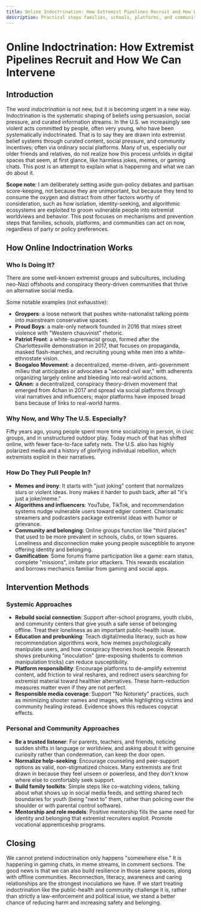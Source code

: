 ```yaml
---
title: Online Indoctrination: How Extremist Pipelines Recruit and How We Can Intervene
description: Practical steps families, schools, platforms, and communities can take now.
---
```


# Online Indoctrination: How Extremist Pipelines Recruit and How We Can Intervene

## Introduction

The word _indoctrination_ is not new, but it is becoming urgent in a new way. Indoctrination is the systematic shaping of beliefs using persuasion, social pressure, and curated information streams. In the U.S. we increasingly see violent acts committed by people, often very young, who have been systematically indoctrinated. That is to say they are drawn into extremist belief systems through curated content, social pressure, and community incentives; often via ordinary social platforms. Many of us, especially our older friends and relatives, do not realize how this process unfolds in digital spaces that seem, at first glance, like harmless jokes, memes, or gaming chats. This post is an attempt to explain what is happening and what we can do about it.

**Scope note**: I am deliberately setting aside gun-policy debates and partisan score-keeping, not because they are unimportant, but because they tend to consume the oxygen and distract from other factors worthy of consideration, such as how isolation, identity-seeking, and algorithmic ecosystems are exploited to groom vulnerable people into extremist worldviews and behavior. This post focuses on mechanisms and prevention steps that families, schools, platforms, and communities can act on now, regardless of party or policy preferences.

## How Online Indoctrination Works

### Who Is Doing It?

There are some well-known extremist groups and subcultures, including neo-Nazi offshoots and conspiracy theory-driven communities that thrive on alternative social media.

Some notable examples (not exhaustive):

- **Groypers**: a loose network that pushes white-nationalist talking points into mainstream conservative spaces.
- **Proud Boys**: a male-only network founded in 2016 that mixes street violence with "Western chauvinist" rhetoric.
- **Patriot Front**: a white-supremacist group, formed after the Charlottesville demonstration in 2017, that focuses on propaganda, masked flash-marches, and recruiting young white men into a white-ethnostate vision.
- **Boogaloo Movement**: a decentralized, meme-driven, anti-government milieu that anticipates or advocates a "second civil war," with adherents organizing largely online and bleeding into real-world actions.
- **QAnon**: a decentralized, conspiracy theory-driven movement that emerged from 4chan in 2017 and spread via social platforms through viral narratives and influencers; major platforms have imposed broad bans because of links to real-world harms.

### Why Now, and Why The U.S. Especially?

Fifty years ago, young people spent more time socializing in person, in civic groups, and in unstructured outdoor play. Today much of that has shifted online, with fewer face-to-face safety nets. The U.S. also has highly polarized media and a history of glorifying individual rebellion, which extremists exploit in their narratives.

### How Do They Pull People In?

- **Memes and irony**: It starts with "just joking" content that normalizes slurs or violent ideas. Irony makes it harder to push back, after all "it's just a joke/meme."
- **Algorithms and influencers**: YouTube, TikTok, and recommendation systems nudge vulnerable users toward edgier content. Charismatic streamers and podcasters package extremist ideas with humor or grievance.
- **Community and belonging**: Online groups function like "third places" that used to be more prevalent in schools, clubs, or town squares. Loneliness and disconnection make young people susceptible to anyone offering identity and belonging.
- **Gamification**: Some forums frame participation like a game: earn status, complete "missions", imitate prior attackers. This rewards escalation and borrows mechanics familiar from gaming and social apps.

## Intervention Methods

### Systemic Approaches

- **Rebuild social connection**: Support after-school programs, youth clubs, and community centers that give youth a safe sense of belonging offline. Treat their loneliness as an important public-health issue.
- **Education and prebunking**: Teach digital/media literacy, such as how recommendation algorithms work, how memes psychologically manipulate users, and how conspiracy theories hook people. Research shows prebunking "inoculation" (pre-exposing students to common manipulation tricks) can reduce susceptibility.
- **Platform responsibility**: Encourage platforms to de-amplify extremist content, add friction to viral reshares, and redirect users searching for extremist material toward healthier alternatives. These harm-reduction measures matter even if they are not perfect.
- **Responsible media coverage**: Support "No Notoriety" practices, such as minimizing shooter names and images, while highlighting victims and community healing instead. Evidence shows this reduces copycat effects.

### Personal and Community Approaches

- **Be a trusted listener**: For parents, teachers, and friends, noticing sudden shifts in language or worldview, and asking about it with genuine curiosity rather than condemnation, can keep the door open.
- **Normalize help-seeking**: Encourage counseling and peer-support options as valid, non-stigmatized choices. Many extremists are first drawn in because they feel unseen or powerless, and they don't know where else to comfortably seek support.
- **Build family toolkits**: Simple steps like co-watching videos, talking about what shows up in social media feeds, and setting shared tech boundaries for youth (being "next to" them, rather than policing over the shoulder or with parental control software).
- **Mentorship and role models**: Positive mentorship fills the same need for identity and belonging that extremist recruiters exploit. Promote vocational apprenticeship programs.

## Closing

We cannot pretend indoctrination only happens "somewhere else." It is happening in gaming chats, in meme streams, in comment sections. The good news is that we can also build resilience in those same spaces, along with offline communities. Reconnection, literacy, awareness and caring relationships are the strongest inoculations we have. If we start treating indoctrination like the public-health and community challenge it is, rather than strictly a law-enforcement and political issue, we stand a better chance of reducing harm and increasing safety and belonging.

